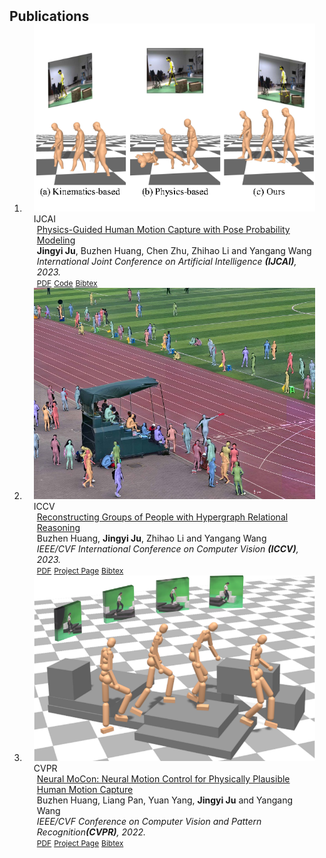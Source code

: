 <h2 id="publications" style="margin: 2px 0px -15px;">Publications</h2>

<div class="publications">
<ol class="bibliography">

<li>
<div class="pub-row">
  <div class="col-sm-3 abbr" style="position: relative;padding-right: 15px;padding-left: 15px;">
    <img src="assets/img/ijcai23_teaser.png" class="teaser img-fluid z-depth-1">
    <abbr class="badge">IJCAI</abbr>
  </div>
  <div class="col-sm-9" style="position: relative;padding-right: 15px;padding-left: 20px;">
    <div class="title"><a href="https://arxiv.org/abs/2308.09910">Physics-Guided Human Motion Capture with Pose Probability Modeling</a></div>
    <div class="author"> <strong>Jingyi Ju</strong>, Buzhen Huang, Chen Zhu, Zhihao Li and Yangang Wang</div>
    <div class="periodical"><em>International Joint Conference on Artificial Intelligence <strong>(IJCAI)</strong>, 2023.</em></div>
    <div class="links">
      <a href="http://Me-Ditto.github.io/files/ijcai23.pdf" class="btn btn-sm z-depth-0" role="button" target="_blank" style="font-size:12px;">PDF</a>
      <a href="https://github.com/Me-Ditto/Physics-Guided-Mocap" class="btn btn-sm z-depth-0" role="button" target="_blank" style="font-size:12px;">Code</a>
      <a href="https://www.ijcai.org/proceedings/2023/bibtex/105" class="btn btn-sm z-depth-0" role="button" target="_blank" style="font-size:12px;">Bibtex</a>
    </div>
  </div>
</div>
</li>




<li>
<div class="pub-row">
  <div class="col-sm-3 abbr" style="position: relative;padding-right: 15px;padding-left: 15px;">
    <img src="assets/img/iccv23_teaser2.jpg" class="teaser img-fluid z-depth-1">
    <abbr class="badge">ICCV</abbr>
  </div>
  <div class="col-sm-9" style="position: relative;padding-right: 15px;padding-left: 20px;">
    <div class="title"><a href="https://arxiv.org/abs/2308.15844">Reconstructing Groups of People with Hypergraph Relational Reasoning</a></div>
    <div class="author"> Buzhen Huang, <strong>Jingyi Ju</strong>, Zhihao Li and Yangang Wang</div>
    <div class="periodical"><em>IEEE/CVF International Conference on Computer Vision <strong>(ICCV)</strong>, 2023.</em></div>
    <div class="links">
      <a href="https://arxiv.org/pdf/2308.15844.pdf" class="btn btn-sm z-depth-0" role="button" target="_blank" style="font-size:12px;">PDF</a>
      <a href="https://www.yangangwang.com/papers/iccv2023-grouprec/HUANG-GROUPREC-2023-07.html" class="btn btn-sm z-depth-0" role="button" target="_blank" style="font-size:12px;">Project Page</a>
      <a href="https://www.yangangwang.com/papers/iccv2023-grouprec/HUANG-GROUPREC-2023-07.bib" class="btn btn-sm z-depth-0" role="button" target="_blank" style="font-size:12px;">Bibtex</a>
    </div>
  </div>
</div>
</li>


<li>
<div class="pub-row">
  <div class="col-sm-3 abbr" style="position: relative;padding-right: 15px;padding-left: 15px;">
    <img src="assets/img/cvpr22_teaser.png" class="teaser img-fluid z-depth-1">
    <abbr class="badge">CVPR</abbr>
  </div>
  <div class="col-sm-9" style="position: relative;padding-right: 15px;padding-left: 20px;">
    <div class="title"><a href="https://openaccess.thecvf.com/content/CVPR2022/html/Huang_Neural_MoCon_Neural_Motion_Control_for_Physically_Plausible_Human_Motion_CVPR_2022_paper.html">Neural MoCon: Neural Motion Control for Physically Plausible Human Motion Capture</a></div>
    <div class="author"> Buzhen Huang, Liang Pan, Yuan Yang, <strong>Jingyi Ju</strong> and Yangang Wang</div>
    <div class="periodical"><em>IEEE/CVF Conference on Computer Vision and Pattern Recognition<strong>(CVPR)</strong>, 2022.</em></div>
    <div class="links">
      <a href="https://openaccess.thecvf.com/content/CVPR2022/papers/Huang_Neural_MoCon_Neural_Motion_Control_for_Physically_Plausible_Human_Motion_CVPR_2022_paper.pdf" class="btn btn-sm z-depth-0" role="button" target="_blank" style="font-size:12px;">PDF</a>
      <a href="https://www.yangangwang.com/papers/HBZ-NM-2022-03.html" class="btn btn-sm z-depth-0" role="button" target="_blank" style="font-size:12px;">Project Page</a>
      <a href="https://openaccess.thecvf.com/content/CVPR2022/html/Huang_Neural_MoCon_Neural_Motion_Control_for_Physically_Plausible_Human_Motion_CVPR_2022_paper.html" class="btn btn-sm z-depth-0" role="button" target="_blank" style="font-size:12px;">Bibtex</a>
    </div>
  </div>
</div>
</li>

<br>


</ol>
</div>